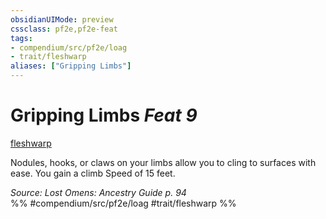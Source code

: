 ```yaml
---
obsidianUIMode: preview
cssclass: pf2e,pf2e-feat
tags:
- compendium/src/pf2e/loag
- trait/fleshwarp
aliases: ["Gripping Limbs"]
---
```

# Gripping Limbs  *Feat 9*  
[fleshwarp](../../rules/traits/fleshwarp-loag.md)  


Nodules, hooks, or claws on your limbs allow you to cling to surfaces with ease. You gain a climb Speed of 15 feet.

*Source: Lost Omens: Ancestry Guide p. 94*  
%% #compendium/src/pf2e/loag #trait/fleshwarp %%